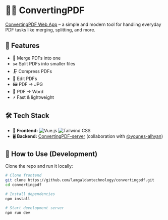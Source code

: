 # 📄✨ ConvertingPDF

[ConvertingPDF Web App](https://quick-doc-tool.onrender.com) – a simple and modern tool for handling everyday PDF tasks like merging, splitting, and more.

## 🚀 Features

- 🔗 Merge PDFs into one
- ✂️ Split PDFs into smaller files
- 🗜️ Compress PDFs
- 📝 Edit PDFs
- 🖼️ PDF → JPG
- 📄 PDF → Word
- ⚡ Fast & lightweight

## 🛠️ Tech Stack

- 🎨 **Frontend:** ![Vue.js](https://img.shields.io/badge/Vue.js-4FC08D?style=for-the-badge&logo=vue.js&logoColor=white) ![Tailwind CSS](https://img.shields.io/badge/TailwindCSS-06B6D4?style=for-the-badge&logo=tailwind-css&logoColor=white)
- 🖥️ **Backend:** [ConvertingPDF-server](https://github.com/younes-alhyan/convertingpdf-server) (collaboration with [@younes-alhyan](https://github.com/younes-alhyan))

## 📖 How to Use (Development)

Clone the repo and run it locally:

```bash
# Clone frontend
git clone https://github.com/lamgaldamtechnology/convertingpdf.git
cd convertingpdf
```

```bash
# Install dependencies
npm install
```

```bash
# Start development server
npm run dev
```
